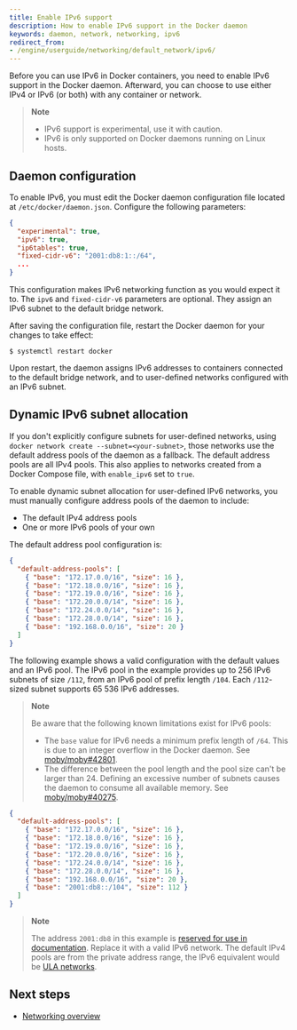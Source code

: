 ```yaml
---
title: Enable IPv6 support
description: How to enable IPv6 support in the Docker daemon
keywords: daemon, network, networking, ipv6
redirect_from:
- /engine/userguide/networking/default_network/ipv6/
---
```


Before you can use IPv6 in Docker containers, you need to
enable IPv6 support in the Docker daemon. Afterward, you can choose to use
either IPv4 or IPv6 (or both) with any container or network.

> **Note**
>
> - IPv6 support is experimental, use it with caution.
> - IPv6 is only supported on Docker daemons running on Linux hosts.

## Daemon configuration

To enable IPv6, you must edit the Docker daemon configuration file located at
`/etc/docker/daemon.json`. Configure the following parameters:

```json
{
  "experimental": true,
  "ipv6": true,
  "ip6tables": true,
  "fixed-cidr-v6": "2001:db8:1::/64",
  ...
}
```

This configuration makes IPv6 networking function as you would expect it to.
The `ipv6` and `fixed-cidr-v6` parameters are optional.
They assign an IPv6 subnet to the default bridge network.

After saving the configuration file, restart the Docker daemon for your
changes to take effect:

```console
$ systemctl restart docker
```

Upon restart, the daemon assigns IPv6 addresses to containers connected to the
default bridge network, and to user-defined networks configured with an IPv6 subnet.

## Dynamic IPv6 subnet allocation

If you don't explicitly configure subnets for user-defined networks,
using `docker network create --subnet=<your-subnet>`,
those networks use the default address pools of the daemon as a fallback.
The default address pools are all IPv4 pools.
This also applies to networks created from a Docker Compose file,
with `enable_ipv6` set to `true`.

To enable dynamic subnet allocation for user-defined IPv6 networks,
you must manually configure address pools of the daemon to include:

- The default IPv4 address pools
- One or more IPv6 pools of your own

The default address pool configuration is:

```json
{
  "default-address-pools": [
    { "base": "172.17.0.0/16", "size": 16 },
    { "base": "172.18.0.0/16", "size": 16 },
    { "base": "172.19.0.0/16", "size": 16 },
    { "base": "172.20.0.0/14", "size": 16 },
    { "base": "172.24.0.0/14", "size": 16 },
    { "base": "172.28.0.0/14", "size": 16 },
    { "base": "192.168.0.0/16", "size": 20 }
  ]
}
```

The following example shows a valid configuration with the default values and
an IPv6 pool. The IPv6 pool in the example provides up to 256 IPv6 subnets of
size `/112`, from an IPv6 pool of prefix length `/104`. Each `/112`-sized
subnet supports 65 536 IPv6 addresses.

> **Note**
>
> Be aware that the following known limitations exist for IPv6 pools:
>
> - The `base` value for IPv6 needs a minimum prefix length of `/64`.
>   This is due to an integer overflow in the Docker daemon.
>   See [moby/moby#42801](https://github.com/moby/moby/issues/42801).
> - The difference between the pool length and the pool size can't be larger
>   than 24. Defining an excessive number of subnets causes the daemon to
>   consume all available memory.
>   See [moby/moby#40275](https://github.com/moby/moby/issues/40275).

```json
{
  "default-address-pools": [
    { "base": "172.17.0.0/16", "size": 16 },
    { "base": "172.18.0.0/16", "size": 16 },
    { "base": "172.19.0.0/16", "size": 16 },
    { "base": "172.20.0.0/16", "size": 16 },
    { "base": "172.24.0.0/14", "size": 16 },
    { "base": "172.28.0.0/14", "size": 16 },
    { "base": "192.168.0.0/16", "size": 20 },
    { "base": "2001:db8::/104", "size": 112 }
  ]
}
```

> **Note**
>
> The address `2001:db8` in this example is
> [reserved for use in documentation][wikipedia-ipv6-reserved].
> Replace it with a valid IPv6 network.
> The default IPv4 pools are from the private address range,
> the IPv6 equivalent would be [ULA networks][wikipedia-ipv6-ula].

[wikipedia-ipv6-reserved]: https://en.wikipedia.org/wiki/Reserved_IP_addresses#IPv6
[wikipedia-ipv6-ula]: https://en.wikipedia.org/wiki/Unique_local_address

## Next steps

- [Networking overview](../../network/index.md)
